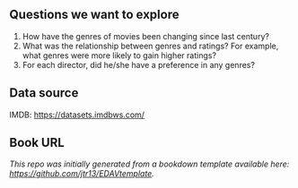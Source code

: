 ## Questions we want to explore
1. How have the genres of movies been changing since last century?
2. What was the relationship between genres and ratings? For example, what genres were more likely to gain higher ratings?
3. For each director, did he/she have a preference in any genres?

## Data source
IMDB: https://datasets.imdbws.com/

## Book URL


*This repo was initially generated from a bookdown template available here: https://github.com/jtr13/EDAVtemplate.*	
